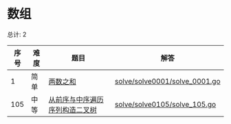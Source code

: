 # 数组

<!--- table -->

总计: 2

| 序号 | 难度 | 题目                                                                                                                          | 解答                                                           |
| ---- | ---- | ----------------------------------------------------------------------------------------------------------------------------- | -------------------------------------------------------------- |
| 1    | 简单 | [两数之和](https://leetcode-cn.com/problems/two-sum)                                                                          | [solve/solve0001/solve_0001.go](solve/solve0001/solve_0001.go) |
| 105  | 中等 | [从前序与中序遍历序列构造二叉树](https://leetcode-cn.com/problems/construct-binary-tree-from-preorder-and-inorder-traversal/) | [solve/solve0105/solve_105.go](solve/solve0105/solve_105.go)   |
